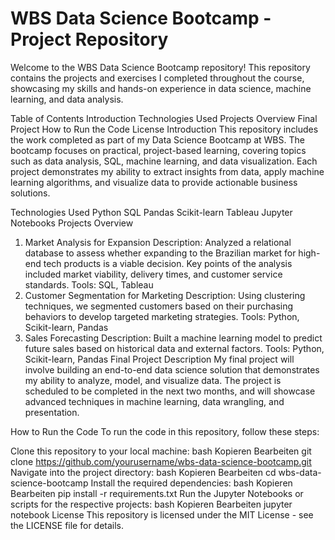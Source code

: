 # WBS Data Science Bootcamp - Project Repository
Welcome to the WBS Data Science Bootcamp repository! This repository contains the projects and exercises I completed throughout the course, showcasing my skills and hands-on experience in data science, machine learning, and data analysis.

Table of Contents
Introduction
Technologies Used
Projects Overview
Final Project
How to Run the Code
License
Introduction
This repository includes the work completed as part of my Data Science Bootcamp at WBS. The bootcamp focuses on practical, project-based learning, covering topics such as data analysis, SQL, machine learning, and data visualization. Each project demonstrates my ability to extract insights from data, apply machine learning algorithms, and visualize data to provide actionable business solutions.

Technologies Used
Python
SQL
Pandas
Scikit-learn
Tableau
Jupyter Notebooks
Projects Overview
1. Market Analysis for Expansion
Description: Analyzed a relational database to assess whether expanding to the Brazilian market for high-end tech products is a viable decision. Key points of the analysis included market viability, delivery times, and customer service standards.
Tools: SQL, Tableau
2. Customer Segmentation for Marketing
Description: Using clustering techniques, we segmented customers based on their purchasing behaviors to develop targeted marketing strategies.
Tools: Python, Scikit-learn, Pandas
3. Sales Forecasting
Description: Built a machine learning model to predict future sales based on historical data and external factors.
Tools: Python, Scikit-learn, Pandas
Final Project
Description
My final project will involve building an end-to-end data science solution that demonstrates my ability to analyze, model, and visualize data. The project is scheduled to be completed in the next two months, and will showcase advanced techniques in machine learning, data wrangling, and presentation.

How to Run the Code
To run the code in this repository, follow these steps:

Clone this repository to your local machine:
bash
Kopieren
Bearbeiten
git clone https://github.com/yourusername/wbs-data-science-bootcamp.git
Navigate into the project directory:
bash
Kopieren
Bearbeiten
cd wbs-data-science-bootcamp
Install the required dependencies:
bash
Kopieren
Bearbeiten
pip install -r requirements.txt
Run the Jupyter Notebooks or scripts for the respective projects:
bash
Kopieren
Bearbeiten
jupyter notebook
License
This repository is licensed under the MIT License - see the LICENSE file for details.


